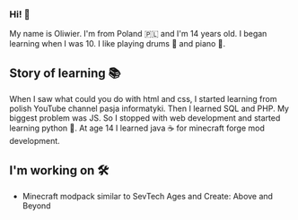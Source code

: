 ### Hi! 👋
My name is Oliwier. I'm from Poland 🇵🇱 and I'm 14 years old. I began learning when I was 10. I like playing drums 🥁 and piano 🎹.

## Story of learning 📚
When I saw what could you do with html and css, I started learning from polish YouTube channel pasja informatyki. Then I learned SQL and PHP. My biggest problem was JS. So I stopped with web development and started learning python 🐍. At age 14 I learned java ☕ for minecraft forge mod development.

## I'm working on 🛠️
- Minecraft modpack similar to SevTech Ages and Create: Above and Beyond